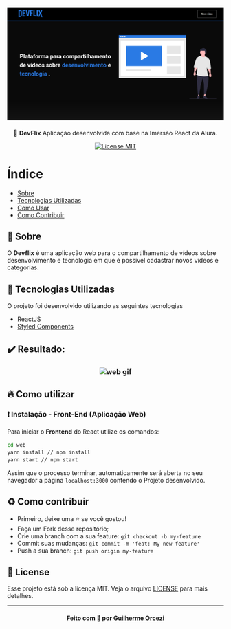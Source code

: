 <h3 align="center">
    <img alt="Logo" title="#logo" width="1200px" src="./github_assets/banner.png">
    <br>
</h3>
<p align="center"> 🚀 <strong>DevFlix</strong> Aplicação desenvolvida com base na Imersão React da Alura.
 </p>

<p align="center">
  <a href="https://opensource.org/licenses/MIT">
    <img src="https://img.shields.io/badge/License-MIT-blue.svg" alt="License MIT">
  </a>
</p>

# Índice

- [Sobre](#sobre)
- [Tecnologias Utilizadas](#tecnologias-utilizadas)
- [Como Usar](#como-usar)
- [Como Contribuir](#como-contribuir)

<a id="sobre"></a>

## :bookmark: Sobre

O <strong>Devflix</strong> é uma aplicação web para o compartilhamento de vídeos sobre desenvolvimento e tecnologia em que é possível cadastrar novos vídeos e categorias.

## :rocket: Tecnologias Utilizadas

O projeto foi desenvolvido utilizando as seguintes tecnologias

- [ReactJS](https://reactjs.org/)
- [Styled Components](https://styled-components.com//)

## :heavy_check_mark: Resultado:

<h3 align="center">
<img alt="web gif" title="#logo" width="700px" src="./github_assets/webgif.gif">
</h3>

<a id="como-usar"></a>

## :fire: Como utilizar

### :exclamation: Instalação - Front-End (Aplicação Web)
Para iniciar o **Frontend** do React utilize os comandos:
```bash
cd web
yarn install // npm install
yarn start // npm start
```
Assim que o processo terminar, automaticamente será aberta no seu navegador a página `localhost:3000` contendo o Projeto desenvolvido.

## :recycle: Como contribuir
- Primeiro, deixe uma ⭐ se você gostou!
- Faça um Fork desse repositório;
- Crie uma branch com a sua feature: `git checkout -b my-feature`
- Commit suas mudanças: `git commit -m 'feat: My new feature'`
- Push a sua branch: `git push origin my-feature`

## :memo: License

Esse projeto está sob a licença MIT. Veja o arquivo [LICENSE](LICENSE.md) para mais detalhes.

---

<h4 align="center">
    Feito com 💜 por <a href="https://www.linkedin.com/in/guilherme-orcezi" target="_blank">Guilherme Orcezi</a>
</h4>
